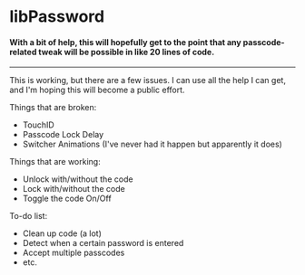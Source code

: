 libPassword
===========
#### With a bit of help, this will hopefully get to the point that any passcode-related tweak will be possible in like 20 lines of code.
----------  

This is working, but there are a few issues. I can use all the help I can get, and I'm hoping this will become a public effort.

Things that are broken:

  - TouchID
  - Passcode Lock Delay
  - Switcher Animations (I've never had it happen but apparently it does)

Things that are working:

  - Unlock with/without the code
  - Lock with/without the code
  - Toggle the code On/Off

To-do list:

  - Clean up code (a lot)
  - Detect when a certain password is entered
  - Accept multiple passcodes
  - etc.

  
